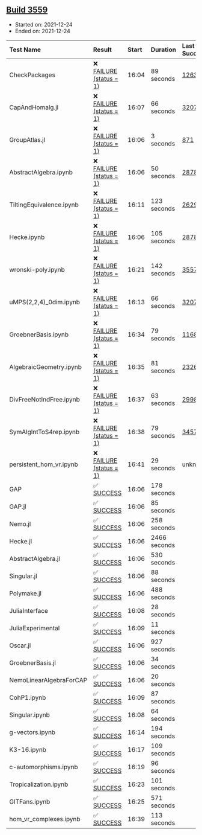 ## [Build 3559](https://oscarci.mathematik.uni-kl.de/job/oscar-stable/3559/)

* Started on: 2021-12-24
* Ended on: 2021-12-24

| Test Name    | Result | Start | Duration | Last Success | First Failure |
|:-------------|:-------|:------|:---------|:-------------|:--------------|
| CheckPackages | ❌ [FAILURE (status = 1)](https://oscarci.mathematik.uni-kl.de/job/oscar-stable/3559/artifact/logs/build-3559/CheckPackages.log) | 16:04 | 89 seconds | [1263](https://oscarci.mathematik.uni-kl.de/job/oscar-stable/1263/) | [1264](https://oscarci.mathematik.uni-kl.de/job/oscar-stable/1264/) |
| CapAndHomalg.jl | ❌ [FAILURE (status = 1)](https://oscarci.mathematik.uni-kl.de/job/oscar-stable/3559/artifact/logs/build-3559/CapAndHomalg.jl.log) | 16:07 | 66 seconds | [3207](https://oscarci.mathematik.uni-kl.de/job/oscar-stable/3207/) | [3208](https://oscarci.mathematik.uni-kl.de/job/oscar-stable/3208/) |
| GroupAtlas.jl | ❌ [FAILURE (status = 1)](https://oscarci.mathematik.uni-kl.de/job/oscar-stable/3559/artifact/logs/build-3559/GroupAtlas.jl.log) | 16:06 | 3 seconds | [871](https://oscarci.mathematik.uni-kl.de/job/oscar-stable/871/) | [872](https://oscarci.mathematik.uni-kl.de/job/oscar-stable/872/) |
| AbstractAlgebra.ipynb | ❌ [FAILURE (status = 1)](https://oscarci.mathematik.uni-kl.de/job/oscar-stable/3559/artifact/logs/build-3559/AbstractAlgebra.ipynb.log) | 16:06 | 50 seconds | [2878](https://oscarci.mathematik.uni-kl.de/job/oscar-stable/2878/) | [2879](https://oscarci.mathematik.uni-kl.de/job/oscar-stable/2879/) |
| TiltingEquivalence.ipynb | ❌ [FAILURE (status = 1)](https://oscarci.mathematik.uni-kl.de/job/oscar-stable/3559/artifact/logs/build-3559/TiltingEquivalence.ipynb.log) | 16:11 | 123 seconds | [2629](https://oscarci.mathematik.uni-kl.de/job/oscar-stable/2629/) | [2630](https://oscarci.mathematik.uni-kl.de/job/oscar-stable/2630/) |
| Hecke.ipynb | ❌ [FAILURE (status = 1)](https://oscarci.mathematik.uni-kl.de/job/oscar-stable/3559/artifact/logs/build-3559/Hecke.ipynb.log) | 16:06 | 105 seconds | [2878](https://oscarci.mathematik.uni-kl.de/job/oscar-stable/2878/) | [2879](https://oscarci.mathematik.uni-kl.de/job/oscar-stable/2879/) |
| wronski-poly.ipynb | ❌ [FAILURE (status = 1)](https://oscarci.mathematik.uni-kl.de/job/oscar-stable/3559/artifact/logs/build-3559/wronski-poly.ipynb.log) | 16:21 | 142 seconds | [3557](https://oscarci.mathematik.uni-kl.de/job/oscar-stable/3557/) | [3558](https://oscarci.mathematik.uni-kl.de/job/oscar-stable/3558/) |
| uMPS(2,2,4)_0dim.ipynb | ❌ [FAILURE (status = 1)](https://oscarci.mathematik.uni-kl.de/job/oscar-stable/3559/artifact/logs/build-3559/uMPS-2-2-4-_0dim.ipynb.log) | 16:13 | 66 seconds | [3207](https://oscarci.mathematik.uni-kl.de/job/oscar-stable/3207/) | [3208](https://oscarci.mathematik.uni-kl.de/job/oscar-stable/3208/) |
| GroebnerBasis.ipynb | ❌ [FAILURE (status = 1)](https://oscarci.mathematik.uni-kl.de/job/oscar-stable/3559/artifact/logs/build-3559/GroebnerBasis.ipynb.log) | 16:34 | 79 seconds | [1168](https://oscarci.mathematik.uni-kl.de/job/oscar-stable/1168/) | [1169](https://oscarci.mathematik.uni-kl.de/job/oscar-stable/1169/) |
| AlgebraicGeometry.ipynb | ❌ [FAILURE (status = 1)](https://oscarci.mathematik.uni-kl.de/job/oscar-stable/3559/artifact/logs/build-3559/AlgebraicGeometry.ipynb.log) | 16:35 | 81 seconds | [2326](https://oscarci.mathematik.uni-kl.de/job/oscar-stable/2326/) | [2327](https://oscarci.mathematik.uni-kl.de/job/oscar-stable/2327/) |
| DivFreeNotIndFree.ipynb | ❌ [FAILURE (status = 1)](https://oscarci.mathematik.uni-kl.de/job/oscar-stable/3559/artifact/logs/build-3559/DivFreeNotIndFree.ipynb.log) | 16:37 | 63 seconds | [2998](https://oscarci.mathematik.uni-kl.de/job/oscar-stable/2998/) | [2999](https://oscarci.mathematik.uni-kl.de/job/oscar-stable/2999/) |
| SymAlgIntToS4rep.ipynb | ❌ [FAILURE (status = 1)](https://oscarci.mathematik.uni-kl.de/job/oscar-stable/3559/artifact/logs/build-3559/SymAlgIntToS4rep.ipynb.log) | 16:38 | 79 seconds | [3457](https://oscarci.mathematik.uni-kl.de/job/oscar-stable/3457/) | [3458](https://oscarci.mathematik.uni-kl.de/job/oscar-stable/3458/) |
| persistent_hom_vr.ipynb | ❌ [FAILURE (status = 1)](https://oscarci.mathematik.uni-kl.de/job/oscar-stable/3559/artifact/logs/build-3559/persistent_hom_vr.ipynb.log) | 16:41 | 29 seconds | unknown | unknown |
| GAP | ✅ [SUCCESS](https://oscarci.mathematik.uni-kl.de/job/oscar-stable/3559/artifact/logs/build-3559/GAP.log) | 16:06 | 178 seconds |  |  |
| GAP.jl | ✅ [SUCCESS](https://oscarci.mathematik.uni-kl.de/job/oscar-stable/3559/artifact/logs/build-3559/GAP.jl.log) | 16:06 | 85 seconds |  |  |
| Nemo.jl | ✅ [SUCCESS](https://oscarci.mathematik.uni-kl.de/job/oscar-stable/3559/artifact/logs/build-3559/Nemo.jl.log) | 16:06 | 258 seconds |  |  |
| Hecke.jl | ✅ [SUCCESS](https://oscarci.mathematik.uni-kl.de/job/oscar-stable/3559/artifact/logs/build-3559/Hecke.jl.log) | 16:06 | 2466 seconds |  |  |
| AbstractAlgebra.jl | ✅ [SUCCESS](https://oscarci.mathematik.uni-kl.de/job/oscar-stable/3559/artifact/logs/build-3559/AbstractAlgebra.jl.log) | 16:06 | 530 seconds |  |  |
| Singular.jl | ✅ [SUCCESS](https://oscarci.mathematik.uni-kl.de/job/oscar-stable/3559/artifact/logs/build-3559/Singular.jl.log) | 16:06 | 88 seconds |  |  |
| Polymake.jl | ✅ [SUCCESS](https://oscarci.mathematik.uni-kl.de/job/oscar-stable/3559/artifact/logs/build-3559/Polymake.jl.log) | 16:06 | 488 seconds |  |  |
| JuliaInterface | ✅ [SUCCESS](https://oscarci.mathematik.uni-kl.de/job/oscar-stable/3559/artifact/logs/build-3559/JuliaInterface.log) | 16:08 | 28 seconds |  |  |
| JuliaExperimental | ✅ [SUCCESS](https://oscarci.mathematik.uni-kl.de/job/oscar-stable/3559/artifact/logs/build-3559/JuliaExperimental.log) | 16:09 | 11 seconds |  |  |
| Oscar.jl | ✅ [SUCCESS](https://oscarci.mathematik.uni-kl.de/job/oscar-stable/3559/artifact/logs/build-3559/Oscar.jl.log) | 16:06 | 927 seconds |  |  |
| GroebnerBasis.jl | ✅ [SUCCESS](https://oscarci.mathematik.uni-kl.de/job/oscar-stable/3559/artifact/logs/build-3559/GroebnerBasis.jl.log) | 16:06 | 34 seconds |  |  |
| NemoLinearAlgebraForCAP | ✅ [SUCCESS](https://oscarci.mathematik.uni-kl.de/job/oscar-stable/3559/artifact/logs/build-3559/NemoLinearAlgebraForCAP.log) | 16:06 | 20 seconds |  |  |
| CohP1.ipynb | ✅ [SUCCESS](https://oscarci.mathematik.uni-kl.de/job/oscar-stable/3559/artifact/logs/build-3559/CohP1.ipynb.log) | 16:09 | 87 seconds |  |  |
| Singular.ipynb | ✅ [SUCCESS](https://oscarci.mathematik.uni-kl.de/job/oscar-stable/3559/artifact/logs/build-3559/Singular.ipynb.log) | 16:08 | 64 seconds |  |  |
| g-vectors.ipynb | ✅ [SUCCESS](https://oscarci.mathematik.uni-kl.de/job/oscar-stable/3559/artifact/logs/build-3559/g-vectors.ipynb.log) | 16:14 | 194 seconds |  |  |
| K3-16.ipynb | ✅ [SUCCESS](https://oscarci.mathematik.uni-kl.de/job/oscar-stable/3559/artifact/logs/build-3559/K3-16.ipynb.log) | 16:17 | 109 seconds |  |  |
| c-automorphisms.ipynb | ✅ [SUCCESS](https://oscarci.mathematik.uni-kl.de/job/oscar-stable/3559/artifact/logs/build-3559/c-automorphisms.ipynb.log) | 16:19 | 96 seconds |  |  |
| Tropicalization.ipynb | ✅ [SUCCESS](https://oscarci.mathematik.uni-kl.de/job/oscar-stable/3559/artifact/logs/build-3559/Tropicalization.ipynb.log) | 16:23 | 101 seconds |  |  |
| GITFans.ipynb | ✅ [SUCCESS](https://oscarci.mathematik.uni-kl.de/job/oscar-stable/3559/artifact/logs/build-3559/GITFans.ipynb.log) | 16:25 | 571 seconds |  |  |
| hom_vr_complexes.ipynb | ✅ [SUCCESS](https://oscarci.mathematik.uni-kl.de/job/oscar-stable/3559/artifact/logs/build-3559/hom_vr_complexes.ipynb.log) | 16:39 | 113 seconds |  |  |
